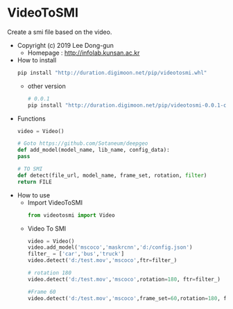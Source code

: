 # VideoToSMI
Create a smi file based on the video.

- Copyright (c) 2019 Lee Dong-gun
    - Homepage : http://infolab.kunsan.ac.kr
- How to install
    ```bash
    pip install "http://duration.digimoon.net/pip/videotosmi.whl"
    ```
    - other version
        ```bash
        # 0.0.1
        pip install "http://duration.digimoon.net/pip/videotosmi-0.0.1-cp36-none-any.whl"
        ```
- Functions
    ```python
    video = Video()

    # Goto https://github.com/Sotaneum/deepgeo
    def add_model(model_name, lib_name, config_data):
    pass

    # TO SMI
    def detect(file_url, model_name, frame_set, rotation, filter)
    return FILE
    ```
- How to use
    - Import VideoToSMI
        ```python
        from videotosmi import Video
        ```
    - Video To SMI
        ```python
        video = Video()
        video.add_model('mscoco','maskrcnn','d:/config.json')
        filter_ = ['car','bus','truck']
        video.detect('d:/test.mov','mscoco',ftr=filter_)

        # rotation 180
        video.detect('d:/test.mov','mscoco',rotation=180, ftr=filter_)

        #Frame 60
        video.detect('d:/test.mov','mscoco',frame_set=60,rotation=180, ftr=filter_)
        ```